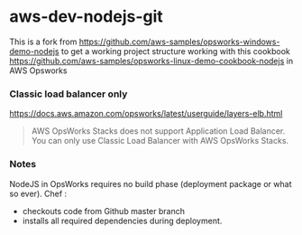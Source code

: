 # aws-dev-nodejs-git

This is a fork from https://github.com/aws-samples/opsworks-windows-demo-nodejs 
to get a working project structure working with this cookbook
https://github.com/aws-samples/opsworks-linux-demo-cookbook-nodejs
in AWS Opsworks

### Classic load balancer only

https://docs.aws.amazon.com/opsworks/latest/userguide/layers-elb.html

> AWS OpsWorks Stacks does not support Application Load Balancer. You can only use Classic Load Balancer with AWS OpsWorks Stacks.

### Notes

NodeJS in OpsWorks requires no build phase (deployment package or what so ever).
Chef :
- checkouts code from Github master branch
- installs all required dependencies during deployment. 